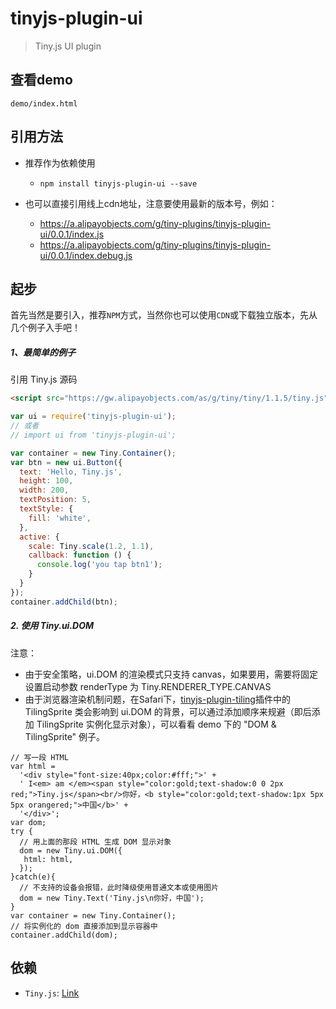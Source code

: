 # tinyjs-plugin-ui

> Tiny.js UI plugin

## 查看demo

`demo/index.html`

## 引用方法

- 推荐作为依赖使用

  - `npm install tinyjs-plugin-ui --save`

- 也可以直接引用线上cdn地址，注意要使用最新的版本号，例如：

  - https://a.alipayobjects.com/g/tiny-plugins/tinyjs-plugin-ui/0.0.1/index.js
  - https://a.alipayobjects.com/g/tiny-plugins/tinyjs-plugin-ui/0.0.1/index.debug.js

## 起步
首先当然是要引入，推荐`NPM`方式，当然你也可以使用`CDN`或下载独立版本，先从几个例子入手吧！

##### 1、最简单的例子

引用 Tiny.js 源码
``` html
<script src="https://gw.alipayobjects.com/as/g/tiny/tiny/1.1.5/tiny.js"></script>
```
``` js
var ui = require('tinyjs-plugin-ui');
// 或者
// import ui from 'tinyjs-plugin-ui';

var container = new Tiny.Container();
var btn = new ui.Button({
  text: 'Hello, Tiny.js',
  height: 100,
  width: 200,
  textPosition: 5,
  textStyle: {
    fill: 'white',
  },
  active: {
    scale: Tiny.scale(1.2, 1.1),
    callback: function () {
      console.log('you tap btn1');
    }
  }
});
container.addChild(btn);
```

##### 2. 使用 Tiny.ui.DOM

注意：
<ul>
<li>由于安全策略，ui.DOM 的渲染模式只支持 canvas，如果要用，需要将固定设置启动参数 renderType 为 Tiny.RENDERER_TYPE.CANVAS</li>
<li>由于浏览器渲染机制问题，在Safari下，<a href="http://tinyjs.net/#/plugins/tinyjs-plugin-tiling/docs">tinyjs-plugin-tiling</a>插件中的 TilingSprite 类会影响到 ui.DOM 的背景，可以通过添加顺序来规避（即后添加 TilingSprite 实例化显示对象），可以看看 demo 下的 "DOM & TilingSprite" 例子。</li>
</ul>

```
// 写一段 HTML
var html =
  '<div style="font-size:40px;color:#fff;">' +
  ' I<em> am </em><span style="color:gold;text-shadow:0 0 2px red;">Tiny.js</span><br/>你好，<b style="color:gold;text-shadow:1px 5px 5px orangered;">中国</b>' +
  '</div>';
var dom;
try {
  // 用上面的那段 HTML 生成 DOM 显示对象
  dom = new Tiny.ui.DOM({
   html: html,
  });
}catch(e){
  // 不支持的设备会报错，此时降级使用普通文本或使用图片
  dom = new Tiny.Text('Tiny.js\n你好，中国');
}
var container = new Tiny.Container();
// 将实例化的 dom 直接添加到显示容器中
container.addChild(dom);
```

## 依赖
- `Tiny.js`: [Link](http://tinyjs.net/#/docs/api)
